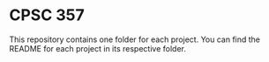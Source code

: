 # CPSC 357
This repository contains one folder for each project. You can find the README for each project in its respective folder.

